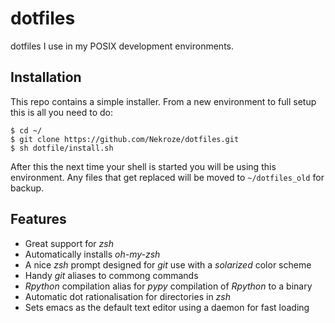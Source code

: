 dotfiles
========

dotfiles I use in my POSIX development environments.

Installation
------------

This repo contains a simple installer. From a new environment to full setup
this is all you need to do:

    $ cd ~/
    $ git clone https://github.com/Nekroze/dotfiles.git
    $ sh dotfile/install.sh
    
After this the next time your shell is started you will be using this
environment. Any files that get replaced will be moved to `~/dotfiles_old` for
backup.

Features
--------

* Great support for *zsh*
* Automatically installs *oh-my-zsh*
* A nice *zsh* prompt designed for *git* use with a *solarized* color scheme
* Handy *git* aliases to commong commands
* *Rpython* compilation alias for *pypy* compilation of *Rpython* to a binary
* Automatic dot rationalisation for directories in *zsh*
* Sets emacs as the default text editor using a daemon for fast loading
